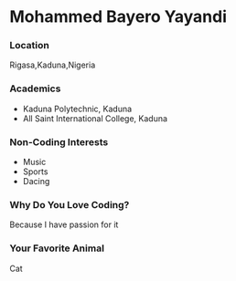 # Mohammed Bayero Yayandi

### Location
Rigasa,Kaduna,Nigeria

### Academics
- Kaduna Polytechnic, Kaduna
- All Saint International College, Kaduna

### Non-Coding Interests
- Music
- Sports
- Dacing

### Why Do You Love Coding?
Because I have passion for it

### Your Favorite Animal
Cat
